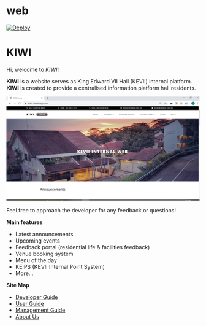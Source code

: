 # web
<a href="https://heroku.com/deploy?template=https://github.com/ziyun99/web">
  <img src="https://www.herokucdn.com/deploy/button.svg" alt="Deploy">
</a>

# KIWI 

Hi, welcome to *KIWI*! 

**KIWI** is a website serves as King Edward VII Hall (KEVII) internal platform. **KIWI** is created to provide a centralised information platform hall residents.

![KIWI Home Page](./doc/images/home_page.png)

Feel free to approach the developer for any feedback or questions!

**Main features**
* Latest announcements
* Upcoming events
* Feedback portal (residential life & facilities feedback)
* Venue booking system
* Menu of the day
* KEIPS (KEVII Internal Point System)
* More...


**Site Map**

* [Developer Guide](https://github.com/ziyun99/web/blob/master/doc/DeveloperGuide.adoc)
* [User Guide](https://github.com/ziyun99/web/blob/master/doc/UserGuide.adoc)
* [Management Guide](https://github.com/ziyun99/web/blob/master/doc/ManagementGuide.adoc)
* [About Us](https://github.com/ziyun99/web/blob/master/doc/AboutUs.adoc)